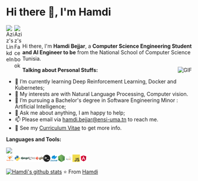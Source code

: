 
# Hi there 👋, I'm Hamdi


<a href="https://www.linkedin.com/in/hamdi-bejjar/">
  <img align="left" alt="Aziz's LinkdeIn" width="22px" src="https://cdn.jsdelivr.net/npm/simple-icons@v3/icons/linkedin.svg" />
</a>
<a href="https://www.facebook.com/Bejj4r/">
  <img align="left" alt="Aziz's Facebook" width="22px" src="https://cdn.jsdelivr.net/npm/simple-icons@v3/icons/facebook.svg" />
</a>

<br />
<br />

Hi there, I'm **Hamdi Bejjar**, a  **Computer Science Engineering Student and AI Engineer to be**     from the National School of Computer Science Tunisia.

<img align="right" alt="GIF" src="https://i.pinimg.com/originals/e4/26/70/e426702edf874b181aced1e2fa5c6cde.gif" />

**Talking about Personal Stuffs:**

- 🌱 I’m currently learning Deep Reinforcement Learning, Docker and Kubernetes; 
- 🤔 My interests are with Natural Language Processing, Computer vision.
- 💼 I’m pursuing a Bachelor's degree in Software Engineering Minor : Artificial Intelligence;
- 💬 Ask me about anything, I am happy to help;
- 📫 Please email via hamdi.bejjar@ensi-uma.tn to reach me.
- 📝 See my [Curriculum Vitae](https://drive.google.com/file/d/1iTJcGhG78P6OhAKabpRm6gLOZ3Vdg7CG/view?usp=sharing) to get more info.

  


**Languages and Tools:**  

<code><img height="20" src="https://pytorch.org/assets/images/pytorch-logo.png"></code><code> <img height="20" src="https://raw.githubusercontent.com/github/explore/80688e429a7d4ef2fca1e82350fe8e3517d3494d/topics/tensorflow/tensorflow.png"></code><code><img height="20" src="https://raw.githubusercontent.com/github/explore/80688e429a7d4ef2fca1e82350fe8e3517d3494d/topics/python/python.png"></code><code><img height="20" src="https://raw.githubusercontent.com/github/explore/80688e429a7d4ef2fca1e82350fe8e3517d3494d/topics/django/django.png"></code><code><img height="20" src="https://raw.githubusercontent.com/github/explore/80688e429a7d4ef2fca1e82350fe8e3517d3494d/topics/flask/flask.png"></code><code><img height="20" src="https://raw.githubusercontent.com/github/explore/80688e429a7d4ef2fca1e82350fe8e3517d3494d/topics/git/git.png"></code><code><img height="20" src="https://raw.githubusercontent.com/github/explore/80688e429a7d4ef2fca1e82350fe8e3517d3494d/topics/terminal/terminal.png"></code><code><img height="20" src="https://raw.githubusercontent.com/github/explore/80688e429a7d4ef2fca1e82350fe8e3517d3494d/topics/docker/docker.png"></code><code><img height="20" src="https://raw.githubusercontent.com/github/explore/80688e429a7d4ef2fca1e82350fe8e3517d3494d/topics/nodejs/nodejs.png"></code><code><img height="20" src="https://raw.githubusercontent.com/github/explore/80688e429a7d4ef2fca1e82350fe8e3517d3494d/topics/mysql/mysql.png"></code><code><img height="20" src="https://raw.githubusercontent.com/github/explore/80688e429a7d4ef2fca1e82350fe8e3517d3494d/topics/javascript/javascript.png"></code><code><img height="20" src="https://raw.githubusercontent.com/github/explore/80688e429a7d4ef2fca1e82350fe8e3517d3494d/topics/angular/angular.png"></code>

[![Hamdi's github stats](https://github-readme-stats.vercel.app/api?username=HamdiB1)]()
⭐️ From [Hamdi](https://github.com/HamdiB1)

